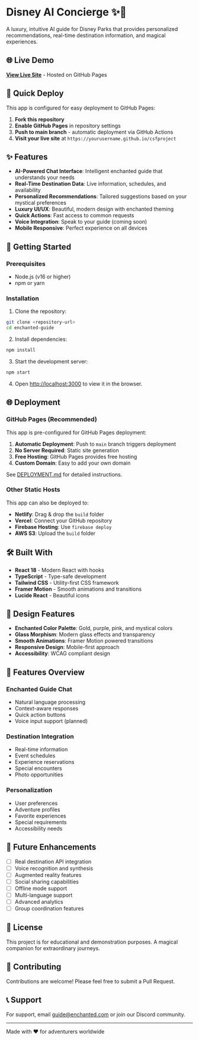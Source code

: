 # Disney AI Concierge ✨🏰

A luxury, intuitive AI guide for Disney Parks that provides personalized recommendations, real-time destination information, and magical experiences.

## 🌐 Live Demo

**[View Live Site](https://etornam.github.io/csfproject)** - Hosted on GitHub Pages

## 🚀 Quick Deploy

This app is configured for easy deployment to GitHub Pages:

1. **Fork this repository**
2. **Enable GitHub Pages** in repository settings
3. **Push to main branch** - automatic deployment via GitHub Actions
4. **Visit your live site** at `https://yourusername.github.io/csfproject`

## ✨ Features

- **AI-Powered Chat Interface**: Intelligent enchanted guide that understands your needs
- **Real-Time Destination Data**: Live information, schedules, and availability
- **Personalized Recommendations**: Tailored suggestions based on your mystical preferences
- **Luxury UI/UX**: Beautiful, modern design with enchanted theming
- **Quick Actions**: Fast access to common requests
- **Voice Integration**: Speak to your guide (coming soon)
- **Mobile Responsive**: Perfect experience on all devices

## 🚀 Getting Started

### Prerequisites

- Node.js (v16 or higher)
- npm or yarn

### Installation

1. Clone the repository:
```bash
git clone <repository-url>
cd enchanted-guide
```

2. Install dependencies:
```bash
npm install
```

3. Start the development server:
```bash
npm start
```

4. Open [http://localhost:3000](http://localhost:3000) to view it in the browser.

## 🌐 Deployment

### GitHub Pages (Recommended)
This app is pre-configured for GitHub Pages deployment:

1. **Automatic Deployment**: Push to `main` branch triggers deployment
2. **No Server Required**: Static site generation
3. **Free Hosting**: GitHub Pages provides free hosting
4. **Custom Domain**: Easy to add your own domain

See [DEPLOYMENT.md](./DEPLOYMENT.md) for detailed instructions.

### Other Static Hosts
This app can also be deployed to:
- **Netlify**: Drag & drop the `build` folder
- **Vercel**: Connect your GitHub repository
- **Firebase Hosting**: Use `firebase deploy`
- **AWS S3**: Upload the `build` folder

## 🛠️ Built With

- **React 18** - Modern React with hooks
- **TypeScript** - Type-safe development
- **Tailwind CSS** - Utility-first CSS framework
- **Framer Motion** - Smooth animations and transitions
- **Lucide React** - Beautiful icons

## 🎨 Design Features

- **Enchanted Color Palette**: Gold, purple, pink, and mystical colors
- **Glass Morphism**: Modern glass effects and transparency
- **Smooth Animations**: Framer Motion powered transitions
- **Responsive Design**: Mobile-first approach
- **Accessibility**: WCAG compliant design

## 📱 Features Overview

### Enchanted Guide Chat
- Natural language processing
- Context-aware responses
- Quick action buttons
- Voice input support (planned)

### Destination Integration
- Real-time information
- Event schedules
- Experience reservations
- Special encounters
- Photo opportunities

### Personalization
- User preferences
- Adventure profiles
- Favorite experiences
- Special requirements
- Accessibility needs

## 🔮 Future Enhancements

- [ ] Real destination API integration
- [ ] Voice recognition and synthesis
- [ ] Augmented reality features
- [ ] Social sharing capabilities
- [ ] Offline mode support
- [ ] Multi-language support
- [ ] Advanced analytics
- [ ] Group coordination features

## 📄 License

This project is for educational and demonstration purposes. A magical companion for extraordinary journeys.

## 🤝 Contributing

Contributions are welcome! Please feel free to submit a Pull Request.

## 📞 Support

For support, email guide@enchanted.com or join our Discord community.

---

Made with ❤️ for adventurers worldwide
